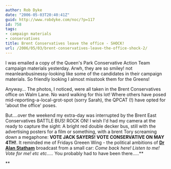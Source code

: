 ```yaml
---
author: Rob Dyke
date: "2006-05-03T20:40:41Z"
guid: http://www.robdyke.com/noc/?p=117
id: 758
tags:
- campaign materials
- conservatives
title: Brent Conservatives leave the office - SHOCK!
url: /2006/05/03/brent-conservatives-leave-the-office-shock-2/
---
```

I was emailed a copy of the Queen's Park Conservative Action Team campaign materials yesterday. Arwh, they are so smiley! not meanleanbusinessy-looking like some of the candidates in their campaign materials. So friendly looking I almost misstook them for the Greens!

Anyway... The photos, I noticed, were all taken in the Brent Conservatives office on Walm Lane. No ward walking for this lot! Where others have posed mid-reporting-a-local-grot-spot (sorry Sarah), the QPCAT (!) have opted for 'about the office' poses.

But....over the weekend my extra-day was interrupted by the Brent East Conservatives BATTLE BUS! ROCK ON! I wish I'd had my camera at the ready to capture the sight: A bright red double decker bus, still with the advertising posters for a film or something, with a brent Tory screaming down a megaphone: **VOTE JACK SAYERS! VOTE CONSERVATIVE ON MAY 4TH!**. It reminded me of Fridays Greeen Wing - the political ambitions of **[Dr Alan Statham](http://www.channel4.com/entertainment/tv/microsites/G/greenwing/alan.html)** broadcast from a small car: _Come back here! Listen to me! Vote for me! etc etc....._ You probably had to have been there.....**
  
**